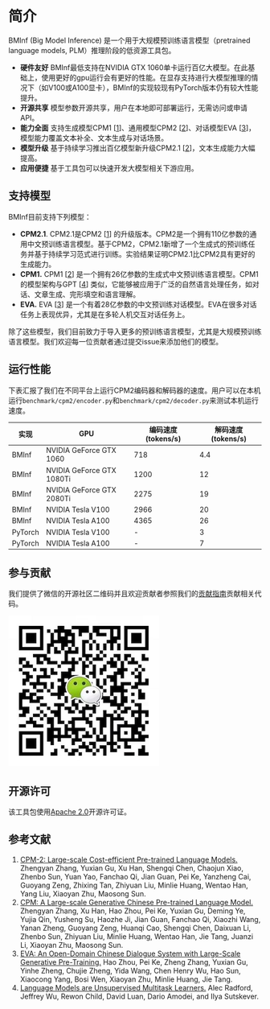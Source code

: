 # 简介

BMInf (Big Model Inference) 是一个用于大规模预训练语言模型（pretrained language models, PLM）推理阶段的低资源工具包。
<div id="features"></div>

- **硬件友好** BMInf最低支持在NVIDIA GTX 1060单卡运行百亿大模型。在此基础上，使用更好的gpu运行会有更好的性能。在显存支持进行大模型推理的情况下（如V100或A100显卡），BMInf的实现较现有PyTorch版本仍有较大性能提升。
- **开源共享** 模型参数开源共享，用户在本地即可部署运行，无需访问或申请API。
- **能力全面** 支持生成模型CPM1 [[1](#ref)]、通用模型CPM2 [[2](#ref)]、对话模型EVA [[3](#ref)]，模型能力覆盖文本补全、文本生成与对话场景。
- **模型升级** 基于持续学习推出百亿模型新升级CPM2.1 [[2](#ref)]，文本生成能力大幅提高。
- **应用便捷** 基于工具包可以快速开发大模型相关下游应用。

## 支持模型

BMInf目前支持下列模型：

- **CPM2.1**. CPM2.1是CPM2 [[1](#ref)] 的升级版本。CPM2是一个拥有110亿参数的通用中文预训练语言模型。基于CPM2，CPM2.1新增了一个生成式的预训练任务并基于持续学习范式进行训练。实验结果证明CPM2.1比CPM2具有更好的生成能力。
- **CPM1.** CPM1 [[2](#ref)] 是一个拥有26亿参数的生成式中文预训练语言模型。CPM1的模型架构与GPT [[4](#ref)] 类似，它能够被应用于广泛的自然语言处理任务，如对话、文章生成、完形填空和语言理解。
- **EVA.** EVA [[3](#ref)] 是一个有着28亿参数的中文预训练对话模型。EVA在很多对话任务上表现优异，尤其是在多轮人机交互对话任务上。

除了这些模型，我们目前致力于导入更多的预训练语言模型，尤其是大规模预训练语言模型。我们欢迎每一位贡献者通过提交issue来添加他们的模型。

## 运行性能

下表汇报了我们在不同平台上运行CPM2编码器和解码器的速度。用户可以在本机运行``benchmark/cpm2/encoder.py``和``benchmark/cpm2/decoder.py``来测试本机运行速度。

实现 | GPU | 编码速度 (tokens/s) | 解码速度 (tokens/s) |
|-|-|-|-|
BMInf | NVIDIA GeForce GTX 1060 | 718 | 4.4
BMInf | NVIDIA GeForce GTX 1080Ti | 1200 | 12
BMInf | NVIDIA GeForce GTX 2080Ti | 2275 | 19
BMInf | NVIDIA Tesla V100 | 2966 | 20
BMInf | NVIDIA Tesla A100 | 4365 | 26
PyTorch | NVIDIA Tesla V100 | - | 3
PyTorch | NVIDIA Tesla A100 | - | 7

## 参与贡献
我们提供了微信的开源社区二维码并且欢迎贡献者参照我们的[贡献指南](https://github.com/OpenBMB/BMInf/blob/master/CONTRIBUTING.md)贡献相关代码。

![Our community](./images/community.jpeg)

## 开源许可

该工具包使用[Apache 2.0](https://github.com/OpenBMB/BMInf/blob/master/LICENSE)开源许可证。

## 参考文献
<div id="ref"></div>

1. [CPM-2: Large-scale Cost-efficient Pre-trained Language Models.](https://arxiv.org/abs/2106.10715) Zhengyan Zhang, Yuxian Gu, Xu Han, Shengqi Chen, Chaojun Xiao, Zhenbo Sun, Yuan Yao, Fanchao Qi, Jian Guan, Pei Ke, Yanzheng Cai, Guoyang Zeng, Zhixing Tan, Zhiyuan Liu, Minlie Huang, Wentao Han, Yang Liu, Xiaoyan Zhu, Maosong Sun.
2. [CPM: A Large-scale Generative Chinese Pre-trained Language Model.](https://arxiv.org/abs/2012.00413) Zhengyan Zhang, Xu Han, Hao Zhou, Pei Ke, Yuxian Gu, Deming Ye, Yujia Qin, Yusheng Su, Haozhe Ji, Jian Guan, Fanchao Qi, Xiaozhi Wang, Yanan Zheng, Guoyang Zeng, Huanqi Cao, Shengqi Chen, Daixuan Li, Zhenbo Sun, Zhiyuan Liu, Minlie Huang, Wentao Han, Jie Tang, Juanzi Li, Xiaoyan Zhu, Maosong Sun.
3. [EVA: An Open-Domain Chinese Dialogue System with Large-Scale Generative Pre-Training.](https://arxiv.org/abs/2108.01547) Hao Zhou, Pei Ke, Zheng Zhang, Yuxian Gu, Yinhe Zheng, Chujie Zheng, Yida Wang, Chen Henry Wu, Hao Sun, Xiaocong Yang, Bosi Wen, Xiaoyan Zhu, Minlie Huang, Jie Tang.
4. [Language Models are Unsupervised Multitask Learners.](http://www.persagen.com/files/misc/radford2019language.pdf) Alec Radford, Jeffrey Wu, Rewon Child, David Luan, Dario Amodei, and Ilya Sutskever.